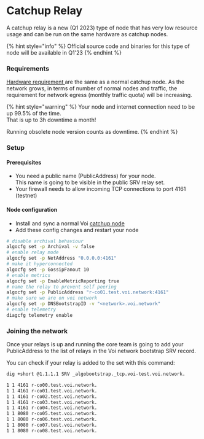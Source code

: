 # Catchup Relay

A catchup relay is a new (Q1 2023) type of node that has very low resource usage and can be run on the same hardware as catchup nodes.

{% hint style="info" %}
Official source code and binaries for this type of node will be available in Q1'23
{% endhint %}

### Requirements

[Hardware requirement ](./)are the same as a normal catchup node. As the network grows, in terms of number of normal nodes and traffic,  the requirement for network egress (monthly traffic quota) will be increasing.

{% hint style="warning" %}
Your node and internet connection need to be up 99.5% of the time.\
That is up to 3h downtime a month!

Running obsolete node version counts as downtime.
{% endhint %}

### Setup

#### Prerequisites

* You need a public name (PublicAddress) for your node. \
  This name is going to be visible in the public SRV relay set.
* Your firewall needs to allow incoming TCP connections to port 4161 (testnet)

#### Node configuration

* Install and sync a normal Voi [catchup node](../../node-running/advanced-lvl.2.md)&#x20;
* Add these config changes and restart your node

```bash
# disable archival behaviour
algocfg set -p Archival -v false
# enable relay mode
algocfg set -p NetAddress "0.0.0.0:4161"
# make it hyperconnected
algocfg set -p GossipFanout 10
# enable metrics
algocfg set -p EnableMetricReporting true
# name the relay to prevent self peering
algocfg set -p PublicAddress "r-co01.test.voi.network:4161"
# make sure we are on voi network
algocfg set -p DNSBootstrapID -v "<network>.voi.network"
# enable telemetry
diagcfg telemetry enable
```

### Joining the network

Once your relays is up and running the core team is going to add your PublicAddress to the list of relays in the Voi network bootstrap SRV record.&#x20;

You can check if your relay is added to the set with this command:

```bash
dig +short @1.1.1.1 SRV _algobootstrap._tcp.voi-test.voi.network.
```

```bash
1 1 4161 r-co00.test.voi.network.
1 1 4161 r-co01.test.voi.network.
1 1 4161 r-co02.test.voi.network.
1 1 4161 r-co03.test.voi.network.
1 1 4161 r-co04.test.voi.network.
1 1 8080 r-co05.test.voi.network.
1 1 8080 r-co06.test.voi.network.
1 1 8080 r-co07.test.voi.network.
1 1 8080 r-co08.test.voi.network.
```

